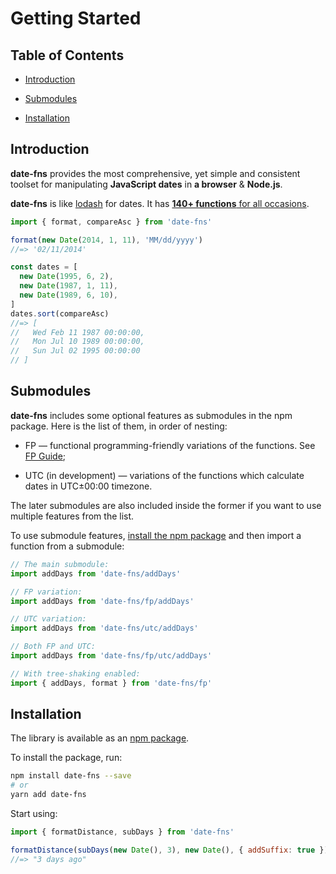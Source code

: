 # Getting Started

## Table of Contents

- [Introduction](#introduction)

- [Submodules](#submodules)

- [Installation](#installation)

## Introduction

**date-fns** provides the most comprehensive, yet simple and consistent toolset
for manipulating **JavaScript dates** in **a browser** & **Node.js**.

**date-fns** is like [lodash](https://lodash.com) for dates. It has
[**140+ functions** for all occasions](https://date-fns.org/docs/).

```js
import { format, compareAsc } from 'date-fns'

format(new Date(2014, 1, 11), 'MM/dd/yyyy')
//=> '02/11/2014'

const dates = [
  new Date(1995, 6, 2),
  new Date(1987, 1, 11),
  new Date(1989, 6, 10),
]
dates.sort(compareAsc)
//=> [
//   Wed Feb 11 1987 00:00:00,
//   Mon Jul 10 1989 00:00:00,
//   Sun Jul 02 1995 00:00:00
// ]
```

## Submodules

**date-fns** includes some optional features as submodules in the npm package.
Here is the list of them, in order of nesting:

- FP — functional programming-friendly variations of the functions. See [FP Guide](https://date-fns.org/docs/FP-Guide);

- UTC (in development) — variations of the functions which calculate dates in UTC±00:00 timezone.

The later submodules are also included inside the former if you want to use multiple features from the list.

To use submodule features, [install the npm package](#npm) and then import a function from a submodule:

```js
// The main submodule:
import addDays from 'date-fns/addDays'

// FP variation:
import addDays from 'date-fns/fp/addDays'

// UTC variation:
import addDays from 'date-fns/utc/addDays'

// Both FP and UTC:
import addDays from 'date-fns/fp/utc/addDays'

// With tree-shaking enabled:
import { addDays, format } from 'date-fns/fp'
```

## Installation

The library is available as an [npm package](https://www.npmjs.com/package/date-fns).

To install the package, run:

```bash
npm install date-fns --save
# or
yarn add date-fns
```

Start using:

```js
import { formatDistance, subDays } from 'date-fns'

formatDistance(subDays(new Date(), 3), new Date(), { addSuffix: true })
//=> "3 days ago"
```
